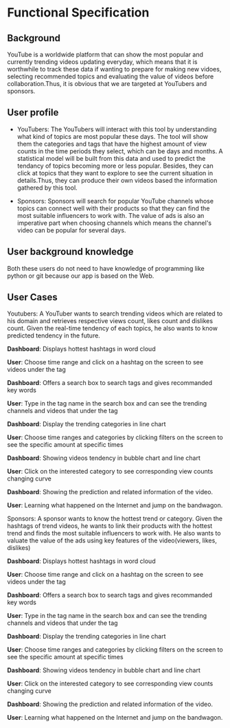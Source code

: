 # Functional Specification

## Background

YouTube is a worldwide platform that can show the most popular and currently trending videos updating everyday, which means that it is worthwhile to track these data if wanting to prepare for making new vidoes, selecting recommended topics and evaluating the value of videos before collaboration.Thus, it is obvious that we are targeted at YouTubers and sponsors.


## User profile

* YouTubers:
The YouTubers will interact with this tool by understanding what kind of topics are most popular these days. The tool will show them the categories and tags that have the highest amount of view counts in the time periods they select, which can be days and months. A statistical model will be built from this data and used to predict the tendancy of topics becoming more or less popular. Besides, they can click at topics that they want to explore to see the current situation in details.Thus, they can produce their own videos based the information gathered by this tool.

* Sponsors: 
Sponsors will search for popular YouTube channels whose topics can connect well with their products so that they can find the most suitable influencers to work with. The value of ads is also an imperative part when choosing channels which means the channel's video can be popular for several days.


## User background knowledge

Both these users do not need to have knowledge of programming like python or git because our app is based on the Web.


## User Cases

Youtubers:
A YouTuber wants to search trending videos which are related to his domain and retrieves respective views count, likes count and dislikes count. Given the real-time tendency of each topics, he also wants to know predicted tendency in the future.

   **Dashboard**: Displays hottest hashtags in word cloud
   
   **User**: Choose time range and click on a hashtag on the screen to see videos under the tag
   
   **Dashboard**: Offers a search box to search tags and gives recommanded key words
   
   **User**: Type in the tag name in the search box and can see the trending channels and videos that under the tag
   
   **Dashboard**: Display the trending categories in line chart

   **User**: Choose time ranges and categories by clicking filters on the screen to see the specific amount at specific times
   
   **Dashboard**: Showing videos tendency in bubble chart and line chart
   
   **User**: Click on the interested category to see corresponding view counts changing curve
   
   **Dashboard**: Showing the prediction and related information of the video.
   
   **User**: Learning what happened on the Internet and jump on the bandwagon.


Sponsors:
A sponsor wants to know the hottest trend or category. Given the hashtags of trend videos, he wants to link their products with the hottest trend and finds the most suitable influencers to work with. He also wants to valuate the value of the ads using key features of the video(viewers, likes, dislikes) 

   **Dashboard**: Displays hottest hashtags in word cloud
   
   **User**: Choose time range and click on a hashtag on the screen to see videos under the tag
   
   **Dashboard**: Offers a search box to search tags and gives recommanded key words

   **User**: Type in the tag name in the search box and can see the trending channels and videos that under the tag
   
   **Dashboard**: Display the trending categories in line chart
   
   **User**: Choose time ranges and categories by clicking filters on the screen to see the specific amount at specific times
   
   **Dashboard**: Showing videos tendency in bubble chart and line chart
   
   **User**: Click on the interested category to see corresponding view counts changing curve
   
   **Dashboard**: Showing the prediction and related information of the video.
   
   **User**: Learning what happened on the Internet and jump on the bandwagon.
